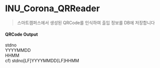 # INU_Corona_QRReader
> 스마트캠퍼스에서 생성된 QRCode를 인식하여 출입 정보를 DB에 저장합니다  

#### QRCode Output
  stdno <br>
  YYYYMMDD <br>
  HHMM <br>
  cf) stdno[LF]YYYYMMDD[LF]HHMM
